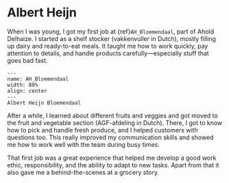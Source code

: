 # Albert Heijn

When I was young, I got my first job at {ref}`AH_Bloemendaal`, part of Ahold Delhaize. I started as a shelf stocker (vakkenvuller in Dutch), mostly filling up dairy and ready-to-eat meals. It taught me how to work quickly, pay attention to details, and handle products carefully—especially stuff that goes bad fast.

```{figure} Figures/AH_Bloemendaal.jpg
---
name: AH_Bloemendaal
width: 80%
align: center
---
Albert Heijn Bloemendaal
```

After a while, I learned about different fruits and veggies and got moved to the fruit and vegetable section (AGF-afdeling in Dutch). There, I got to know how to pick and handle fresh produce, and I helped customers with questions too. This really improved my communication skills and showed me how to work well with the team during busy times.

That first job was a great experience that helped me develop a good work ethic, responsibility, and the ability to adapt to new tasks. Apart from that it also gave me a behind-the-scenes at a grocery story.